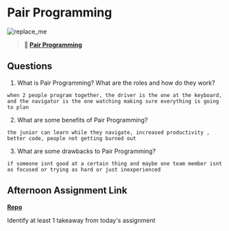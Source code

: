 # Pair Programming

![replace_me](https://codeworks.blob.core.windows.net/public/assets/img/illustrations/placeholder.svg)

> **📖 [Pair Programming](https://codeworksacademy.com/fs-student-guide/resources/wk7/01-Pair-Programming)**

## Questions

1. What is Pair Programming? What are the roles and how do they work?
```
when 2 people program together, the driver is the one at the keyboard, and the navigator is the one watching making sure everything is going to plan
```

2. What are some benefits of Pair Programming?
```
the junior can learn while they navigate, increased productivity , better code, people not getting burned out
```
3. What are some drawbacks to Pair Programming?
```
if someone isnt good at a certain thing and maybe one team member isnt as focused or trying as hard or just inexperienced
```
## Afternoon Assignment Link

**[Repo](https://github.com/TriLe1122/<ASSIGNMENT_REPO>)**

Identify at least 1 takeaway from today's assignment
